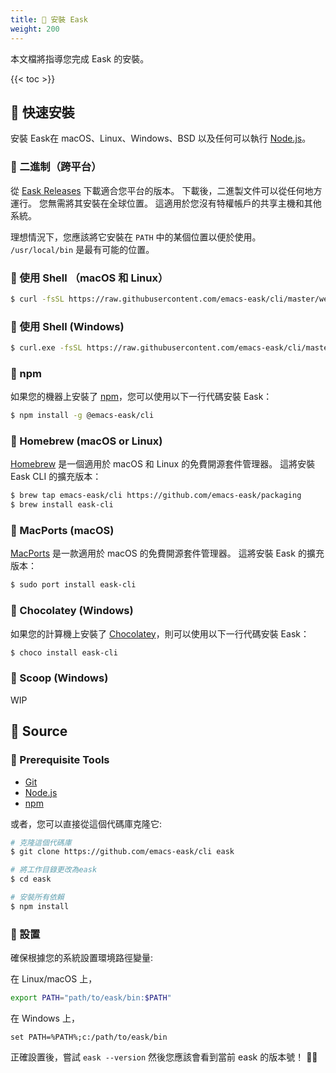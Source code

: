 ```yaml
---
title: 💾 安裝 Eask
weight: 200
---
```


本文檔將指導您完成 Eask 的安裝。

{{< toc >}}

## 💾 快速安裝

安裝 Eask在 macOS、Linux、Windows、BSD 以及任何可以執行 [Node.js][]。

### 🧪 二進制（跨平台）

從 [Eask Releases](https://github.com/emacs-eask/cli/releases) 下載適合您平台的版本。
下載後，二進製文件可以從任何地方運行。 您無需將其安裝在全球位置。 這適用於您沒有特權帳戶的共享主機和其他系統。

理想情況下，您應該將它安裝在 `PATH` 中的某個位置以便於使用。 `/usr/local/bin` 是最有可能的位置。

### 🧪 使用 Shell （macOS 和 Linux）

```sh
$ curl -fsSL https://raw.githubusercontent.com/emacs-eask/cli/master/webinstall/install.sh | sh
```

### 🧪 使用 Shell (Windows)

```sh
$ curl.exe -fsSL https://raw.githubusercontent.com/emacs-eask/cli/master/webinstall/install.bat | cmd /Q
```

### 🧪 npm

如果您的機器上安裝了 [npm](https://www.npmjs.com/)，您可以使用以下一行代碼安裝 Eask：

```sh
$ npm install -g @emacs-eask/cli
```

### 🧪 Homebrew (macOS or Linux)

[Homebrew](https://brew.sh/) 是一個適用於 macOS 和 Linux 的免費開源套件管理器。
這將安裝 Eask CLI 的擴充版本：

```sh
$ brew tap emacs-eask/cli https://github.com/emacs-eask/packaging
$ brew install eask-cli
```

### 🧪 MacPorts (macOS)

[MacPorts](https://www.macports.org/) 是一款適用於 macOS 的免費開源套件管理器。
這將安裝 Eask 的擴充版本：

```sh
$ sudo port install eask-cli
```

### 🧪 Chocolatey (Windows)

如果您的計算機上安裝了 [Chocolatey](https://chocolatey.org/)，則可以使用以下一行代碼安裝 Eask：

```sh
$ choco install eask-cli
```

### 🧪 Scoop (Windows)

WIP

## 💾 Source

### 🚩 Prerequisite Tools

* [Git][]
* [Node.js][]
* [npm][]

或者，您可以直接從這個代碼庫克隆它:

```sh
# 克隆這個代碼庫
$ git clone https://github.com/emacs-eask/cli eask

# 將工作目錄更改為eask
$ cd eask

# 安裝所有依賴
$ npm install
```

### 🏡 設置

確保根據您的系統設置環境路徑變量:

在 Linux/macOS 上，

```sh
export PATH="path/to/eask/bin:$PATH"
```

在 Windows 上，

```batch
set PATH=%PATH%;c:/path/to/eask/bin
```

正確設置後，嘗試 `eask --version` 然後您應該會看到當前 eask 的版本號！ 🎉🎊

[Git]: https://git-scm.com/
[Node.js]: https://nodejs.org/en/
[npm]: https://www.npmjs.com/
